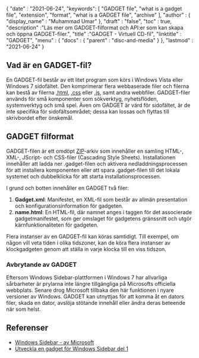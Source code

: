 {
  "date" : "2021-06-24",
  "keywords": [ "GADGET file", "what is a gadget file", "extension", "format", "what is a GADGET file", "archive" ],
  "author" : {
    "display_name" : "Muhammad Umar"
},
  "draft" : "false",
   "toc" : true,
  "description" :"Läs mer om GADGET-filformat och API:er som kan skapa och öppna GADGET-filer.",
  "title" :"GADGET - Virtuell CD-fil",
  "linktitle" : "GADGET",
  "menu" : {
    "docs" : {
      "parent" : "disc-and-media"
}
},
  "lastmod" : "2021-06-24"
}

## Vad är en GADGET-fil?

En GADGET-fil består av ett litet program som körs i Windows Vista eller Windows 7 sidofältet. Den komprimerar flera webbaserade filer och filerna kan bestå av filerna [.html](/sv/web/html), [.css](/sv/web/css) eller [.js](/sv/web/js/), samt andra webbfiler. GADGET-filer används för små komponenter som sökverktyg, nyhetsflöden, systemverktyg och små spel. Även om GADGET är värd för sidofältet, är de inte specifika för sidofältsområdet; dessa kan lossas och flyttas till skrivbordet efter önskemål.

## GADGET filformat

GADGET-filen är ett omdöpt [ZIP](/sv/compression/zip/)-arkiv som innehåller en samling HTML-, XML-, JScript- och CSS-filer (Cascading Style Sheets). Installationen innehåller att ladda ner .gadget-filen och aktivera nedladdningsprocessen för att installera komponenten eller att spara .gadget-filen till det lokala systemet och dubbelklicka för att starta installationsprocessen.

I grund och botten innehåller en GADGET två filer:

1. **Gadget.xml**: Manifestet, en XML-fil som består av allmän presentation och konfigurationsinformation för gadgeten.
2. **name.html**: En HTML-fil, där namnet anges i<name> taggen för det associerade gadgetmanifestet, som ger omslaget för gadgetens gränssnitt och utgör kärnfunktionaliteten för gadgeten.

Flera instanser av en GADGET-fil kan köras samtidigt. Till exempel, om någon vill veta tiden i olika tidszoner, kan de köra flera instanser av klockgadgeten genom att ställa in varje klocka till en viss tidszon.

### Avbrytande av GADGET

Eftersom Windows Sidebar-plattformen i Windows 7 har allvarliga sårbarheter är prylarna inte längre tillgängliga på Microsofts officiella webbplats. Senare drog Microsoft tillbaka den här funktionen i nyare versioner av Windows. GADGET kan utnyttjas för att komma åt en dators filer, skada en dator, avslöja stötande innehåll eller ändra deras beteende när som helst.

## Referenser

* [Windows Sidebar - av Microsoft](https://docs.microsoft.com/en-us/previous-versions/windows/desktop/sidebar/-sidebar-entry)
* [Utveckla en gadget för Windows Sidebar del 1](https://docs.microsoft.com/en-us/previous-versions/windows/desktop/sidebar/-sidebar-overview-gdo)

